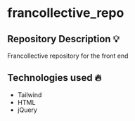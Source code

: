 # francollective_repo
## Repository Description 💡
Francollective repository for the front end

## Technologies used 🔥
- Tailwind
- HTML
- jQuery


